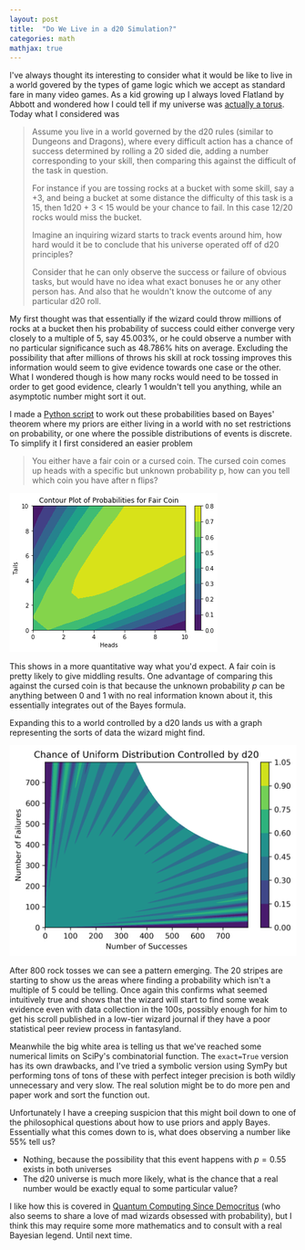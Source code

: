 ```yaml
---
layout: post
title:  "Do We Live in a d20 Simulation?"
categories: math
mathjax: true
---
```


I've always thought its interesting to consider what it would be like to live in a world govered by the types of game logic which we accept as standard fare in many video games. As a kid growing up I always loved Flatland by Abbott and wondered how I could tell if my universe was [actually a torus](https://math.stackexchange.com/questions/854380/how-to-distinguish-between-walking-on-a-sphere-and-walking-on-a-torus). Today what I considered was

> Assume you live in a world governed by the d20 rules (similar to Dungeons and Dragons), where every difficult action has a chance of success determined by rolling a 20 sided die, adding a number corresponding to your skill, then comparing this against the difficult of the task in question.
>
>
> For instance if you are tossing rocks at a bucket with some skill, say a +3, and being a bucket at some distance the difficulty of this task is a 15, then 1d20 + 3 < 15 would be your chance to fail. In this case 12/20 rocks would miss the bucket.
> 
>
> Imagine an inquiring wizard starts to track events around him, how hard would it be to conclude that his universe operated off of d20 principles? 
> 
>
> Consider that he can only observe the success or failure of obvious tasks, but would have no idea what exact bonuses he or any other person has. And also that he wouldn't know the outcome of any particular d20 roll.


My first thought was that essentially if the wizard could throw millions of rocks at a bucket then his probability of success could either converge very closely to a multiple of 5, say 45.003%, or he could observe a number with no particular significance such as 48.786% hits on average. Excluding the possibility that after millions of throws his skill at rock tossing improves this information would seem to give evidence towards one case or the other. What I wondered though is how many rocks would need to be tossed in order to get good evidence, clearly 1 wouldn't tell you anything, while an asymptotic number might sort it out.


I made a [Python script](https://github.com/CodyEthanJordan/TutorialNotebooks/blob/master/A%20Continuous%20World%20or%20a%20Discrete%20One.ipynb) to work out these probabilities based on Bayes' theorem where my priors are either living in a world with no set restrictions on probability, or one where the possible distributions of events is discrete. To simplify it I first considered an easier problem

> You either have a fair coin or a cursed coin. The cursed coin comes up heads with a specific but unknown probability p, how can you tell which coin you have after n flips?

![Fair Coin Distribution](/assets/images/d20World/coinFlip.png)

This shows in a more quantitative way what you'd expect. A fair coin is pretty likely to give middling results. One advantage of comparing this against the cursed coin is that because the unknown probability $p$ can be anything between 0 and 1 with no real information known about it, this essentially integrates out of the Bayes formula.


Expanding this to a world controlled by a d20 lands us with a graph representing the sorts of data the wizard might find.


![The Wizard's Data](/assets/images/d20World/d20.png)

After 800 rock tosses we can see a pattern emerging. The 20 stripes are starting to show us the areas where finding a probability which isn't a multiple of 5 could be telling. Once again this confirms what seemed intuitively true and shows that the wizard will start to find some weak evidence even with data collection in the 100s, possibly enough for him to get his scroll published in a low-tier wizard journal if they have a poor statistical peer review process in fantasyland.

Meanwhile the big white area is telling us that we've reached some numerical limits on SciPy's combinatorial function. The `exact=True` version has its own drawbacks, and I've tried a symbolic version using SymPy but performing tons of tons of these with perfect integer precision is both wildly unnecessary and very slow. The real solution might be to do more pen and paper work and sort the function out.

Unfortunately I have a creeping suspicion that this might boil down to one of the philosophical questions about how to use priors and apply Bayes. Essentially what this comes down to is, what does observing a number like 55% tell us?
- Nothing, because the possibility that this event happens with $p=0.55$ exists in both universes
- The d20 universe is much more likely, what is the chance that a real number would be exactly equal to some particular value?



I like how this is covered in [Quantum Computing Since Democritus](https://www.scottaaronson.com/democritus/) (who also seems to share a love of mad wizards obsessed with probability), but I think this may require some more mathematics and to consult with a real Bayesian legend. Until next time.